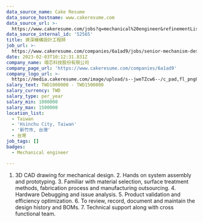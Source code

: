 ```yaml
---
data_source_name: Cake Resume
data_source_hostname: www.cakeresume.com
data_source_url: >-
  https://www.cakeresume.com/jobs?q=mechanical%20engineer&refinementList%5Blang_name%5D%5B0%5D=English&refinementList%5Bsalary_type%5D=per_year&range%5Bsalary_range%5D%5Bmin%5D=1000000&page=3
data_source_internal_id: '52565'
title: 資深機構設計工程師
job_url: >-
  https://www.cakeresume.com/companies/6a1ad9/jobs/senior-mechanism-design-engineer
date: 2023-02-03T10:12:31.831Z
company_name: 翊芯科技股份有限公司
company_page_url: 'https://www.cakeresume.com/companies/6a1ad9'
company_logo_url: >-
  https://media.cakeresume.com/image/upload/s--jweTZcw6--/c_pad,fl_png8,h_200,w_200/v1675417117/n0zpwhyokhogsiqx9it1.png
salary_text: TWD1000000 - TWD1500000
salary_currency: TWD
salary_type: per_year
salary_min: 1000000
salary_max: 1500000
location_list:
  - Taiwan
  - 'Hsinchu City, Taiwan'
  - '新竹市, 台灣'
  - 台灣
job_tags: []
badges:
  - Mechanical engineer

---
```


1. 3D CAD drawing for mechanical design. 2. Hands on system assembly and prototyping. 3. Familiar with material selection, surface treatment methods, fabrication process and manufacturing outsourcing. 4. Hardware Debugging and issue analysis. 5. Product validation and efficiency optimization. 6. To review, record, document and maintain the design history and BOMs. 7. Technical support along with cross functional team.